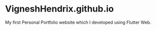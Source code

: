 # VigneshHendrix.github.io
My first Personal Portfolio website which I developed using Flutter Web.

